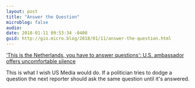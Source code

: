 ```yaml
---
layout: post
title: "Answer the Question"
microblog: false
audio: 
date: 2018-01-11 09:53:34 -0400
guid: http://gio.micro.blog/2018/01/11/answer-the-question.html
---
```

[‘This is the Netherlands, you have to answer questions': U.S. ambassador offers uncomfortable silence](http://www.chicagotribune.com/news/nationworld/politics/ct-us-ambassador-netherlands-hoekstra-20180110-story.html)

This is what I wish US Media would do. If a politician tries to dodge a question the next reporter should ask the same question until it's answered. 

